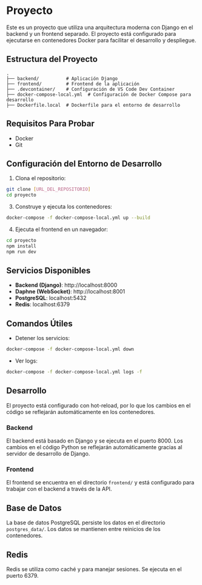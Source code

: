 # Proyecto

Este es un proyecto que utiliza una arquitectura moderna con Django en el backend y un frontend separado. El proyecto está configurado para ejecutarse en contenedores Docker para facilitar el desarrollo y despliegue.

## Estructura del Proyecto

```
.
├── backend/          # Aplicación Django
├── frontend/         # Frontend de la aplicación
├── .devcontainer/    # Configuración de VS Code Dev Container
├── docker-compose-local.yml  # Configuración de Docker Compose para desarrollo
├── Dockerfile.local  # Dockerfile para el entorno de desarrollo
```

## Requisitos Para Probar

- Docker
- Git

## Configuración del Entorno de Desarrollo

1. Clona el repositorio:
```bash
git clone [URL_DEL_REPOSITORIO]
cd proyecto
```


3. Construye y ejecuta los contenedores:
```bash
docker-compose -f docker-compose-local.yml up --build
```


4. Ejecuta el frontend en un navegador:
```bash
cd proyecto
npm install
npm run dev
```
## Servicios Disponibles

- **Backend (Django)**: http://localhost:8000
- **Daphne (WebSocket)**: http://localhost:8001
- **PostgreSQL**: localhost:5432
- **Redis**: localhost:6379

## Comandos Útiles


- Detener los servicios:
```bash
docker-compose -f docker-compose-local.yml down
```

- Ver logs:
```bash
docker-compose -f docker-compose-local.yml logs -f
```


## Desarrollo

El proyecto está configurado con hot-reload, por lo que los cambios en el código se reflejarán automáticamente en los contenedores.

### Backend

El backend está basado en Django y se ejecuta en el puerto 8000. Los cambios en el código Python se reflejarán automáticamente gracias al servidor de desarrollo de Django.

### Frontend

El frontend se encuentra en el directorio `frontend/` y está configurado para trabajar con el backend a través de la API.

## Base de Datos

La base de datos PostgreSQL persiste los datos en el directorio `postgres_data/`. Los datos se mantienen entre reinicios de los contenedores.

## Redis

Redis se utiliza como caché y para manejar sesiones. Se ejecuta en el puerto 6379.


